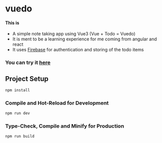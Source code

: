 # vuedo

<h4>This is</h4>
<ul>
    <li>A simple note taking app using Vue3 (Vue + Todo = Vuedo)</li>
    <li>It is ment to be a learning experience for me coming from angular and react</li>
    <li>It uses <a href="https://firebase.google.com/" target="_blank">Firebase</a> for authentication and
        storing of the todo items</li>
</ul>
<h3>You can try it <a href="https://vuedo.feissn.de/home" target="_blank">here</a></h3>


## Project Setup

```sh
npm install
```

### Compile and Hot-Reload for Development

```sh
npm run dev
```

### Type-Check, Compile and Minify for Production

```sh
npm run build
```
